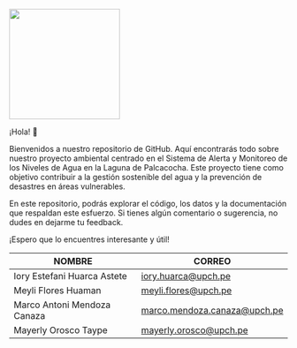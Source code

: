 <p align="left">
  <img src="https://upchvirtual.edu.pe/ued/images/logo-upch.png" width="200">

¡Hola! 👋

Bienvenidos a nuestro repositorio de GitHub. Aquí encontrarás todo sobre nuestro proyecto ambiental centrado en el Sistema de Alerta y Monitoreo de los Niveles de Agua en la Laguna de Palcacocha. Este proyecto tiene como objetivo contribuir a la gestión sostenible del agua y la prevención de desastres en áreas vulnerables.

En este repositorio, podrás explorar el código, los datos y la documentación que respaldan este esfuerzo. Si tienes algún comentario o sugerencia, no dudes en dejarme tu feedback.

¡Espero que lo encuentres interesante y útil!


|            NOMBRE            |            CORREO          |
|------------------------------|----------------------------|
| Iory Estefani Huarca Astete  | iory.huarca@upch.pe        | 
| Meyli Flores Huaman  | meyli.flores@upch.pe     |
| Marco Antoni Mendoza Canaza | marco.mendoza.canaza@upch.pe |
| Mayerly Orosco Taype | mayerly.orosco@upch.pe |
